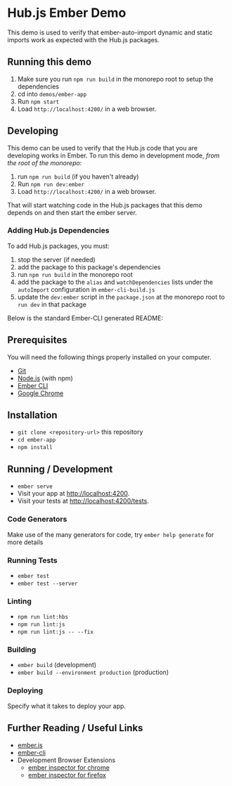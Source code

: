 # Hub.js Ember Demo

This demo is used to verify that ember-auto-import dynamic and static imports work as expected with the Hub.js packages.

## Running this demo

1. Make sure you run `npm run build` in the monorepo root to setup the dependencies
1. cd into `demos/ember-app`
1. Run `npm start`
1. Load `http://localhost:4200/` in a web browser.

## Developing

This demo can be used to verify that the Hub.js code that you are developing works in Ember. To run this demo in development mode, _from the root of the monorepo_:

1. run `npm run build` (if you haven't already)
1. Run `npm run dev:ember`
1. Load `http://localhost:4200/` in a web browser.

That will start watching code in the Hub.js packages that this demo depends on and then start the ember server.

### Adding Hub.js Dependencies

To add Hub.js packages, you must:
1. stop the server (if needed)
1. add the package to this package's dependencies
1. run `npm run build` in the monorepo root
1. add the package to the `alias` and `watchDependencies` lists under the `autoImport` configuration in `ember-cli-build.js`
1. update the `dev:ember` script in the `package.json` at the monorepo root to `run dev` in that package

Below is the standard Ember-CLI generated README:

## Prerequisites

You will need the following things properly installed on your computer.

* [Git](https://git-scm.com/)
* [Node.js](https://nodejs.org/) (with npm)
* [Ember CLI](https://ember-cli.com/)
* [Google Chrome](https://google.com/chrome/)

## Installation

* `git clone <repository-url>` this repository
* `cd ember-app`
* `npm install`

## Running / Development

* `ember serve`
* Visit your app at [http://localhost:4200](http://localhost:4200).
* Visit your tests at [http://localhost:4200/tests](http://localhost:4200/tests).

### Code Generators

Make use of the many generators for code, try `ember help generate` for more details

### Running Tests

* `ember test`
* `ember test --server`

### Linting

* `npm run lint:hbs`
* `npm run lint:js`
* `npm run lint:js -- --fix`

### Building

* `ember build` (development)
* `ember build --environment production` (production)

### Deploying

Specify what it takes to deploy your app.

## Further Reading / Useful Links

* [ember.js](https://emberjs.com/)
* [ember-cli](https://ember-cli.com/)
* Development Browser Extensions
  * [ember inspector for chrome](https://chrome.google.com/webstore/detail/ember-inspector/bmdblncegkenkacieihfhpjfppoconhi)
  * [ember inspector for firefox](https://addons.mozilla.org/en-US/firefox/addon/ember-inspector/)
